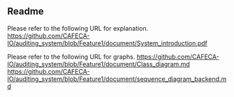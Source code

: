 ## Readme
Please refer to the following URL for explanation. 
https://github.com/CAFECA-IO/auditing_system/blob/Feature1/document/System_introduction.pdf

Please refer to the following URL for graphs.
https://github.com/CAFECA-IO/auditing_system/blob/Feature1/document/Class_diagram.md
https://github.com/CAFECA-IO/auditing_system/blob/Feature1/document/sequence_diagram_backend.md
